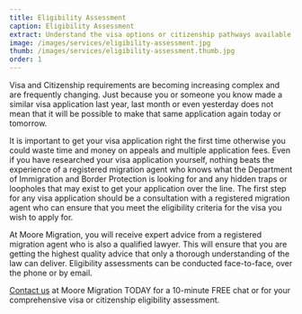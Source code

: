 ```yaml
---
title: Eligibility Assessment
caption: Eligibility Assessment
extract: Understand the visa options or citizenship pathways available to you by obtaining a comprehensive eligibility assessment.
image: /images/services/eligibility-assessment.jpg
thumb: /images/services/eligibility-assessment.thumb.jpg
order: 1
---
```

Visa and Citizenship requirements are becoming increasing complex and are frequently changing. Just because you or someone you know made a similar visa application last year, last month or even yesterday does not mean that it will be possible to make that same application again today or tomorrow.

It is important to get your visa application right the first time otherwise you could waste time and money on appeals and multiple application fees. Even if you have researched your visa application yourself, nothing beats the experience of a registered migration agent who knows what the Department of Immigration and Border Protection is looking for and any hidden traps or loopholes that may exist to get your application over the line.
The first step for any visa application should be a consultation with a registered migration agent who can ensure that you meet the eligibility criteria for the visa you wish to apply for.

At Moore Migration, you will receive expert advice from a registered migration agent who is also a qualified lawyer. This will ensure that you are getting the highest quality advice that only a thorough understanding of the law can deliver.
Eligibility assessments can be conducted face-to-face, over the phone or by email.

[Contact us](/contact) at Moore Migration TODAY for a 10-minute FREE chat or for your comprehensive visa or citizenship eligibility assessment.
